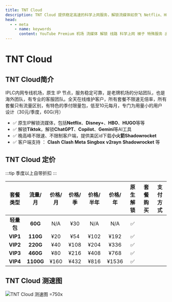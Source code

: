 ```yaml
---
title: TNT Cloud
description: TNT Cloud 提供稳定高速的科学上网服务，解锁流媒体如奈飞 Netflix、HBO Max、Disney+等，支持多平台设备，适用于出国服务、流媒体加速及个人/企业定制服务。
head:
  - - meta
    - name: keywords
      content: YouTube Premium 机场 流媒体 解锁 线路 科学上网 梯子 特殊服务 出国服务 奈飞 Netflix 迪士尼 YouTube 油管 hulu FlyingBird 青云梯 HBO Max Spotify 奈飞小铺 银河录像局 飞兔云 TNT Cloud
---
```


# TNT Cloud

<!-- :::tip TNT Cloud 2025五一特惠！！！

- 全套餐推出8折优惠，优惠码：**`MayDay80`**
- 商店套餐月付以上自带折扣，配合优惠码购买可以享受折上折，3年付更可享受**4.8**折优惠，心动不如行动
- 季付限量包不参与活动

:::
<Links :items="[
{ name: 'TNT Cloud 新人特惠85折！', desc: '活动即日起至2025年5月10号23时59分', image:'https://i.theojs.cn/docs/TNT.webp',link: 'https://itheo.top/tnt', alt:'TNT Cloud logo',rel: 'sponsored' },
]" /> -->

## TNT Cloud简介 <Pill name="TNT Cloud官网" link="https://itheo.top/tnt" image="https://i.theojs.cn/docs/TNT.webp" alt="TNT Cloud logo" rel="sponsored"/>

IPLC内网专线机场，原生 IP 节点，服务稳定可靠，是老牌机场的分站团队，也是海外团队，有专业的客服团队。全天在线维护客户，所有套餐不限速无倍率，所有套餐只有流量区别，有特色的季付限量包，低至10元每月，专门为用量小的用户设计（30元/季度，60G/月）

- ✅ 原生IP解锁流媒体，包括**Netflix**、**Disney+**、**HBO**、**HUGO**等等
- ✅ 解锁**Tiktok**，解锁**ChatGPT**、**Copilot**、**Gemini**等AI工具
- ✅ 晚高峰不限速、不限制客户端，提供美区id下载**小火箭Shadowrocket**
- ✅ 客户端支持 ： **Clash** **Clash Meta** **Singbox** **v2rayn** **Shadowrocket** 等

## TNT Cloud 定价

:::tip
季度以上自带折扣
:::

|  套餐类型  |  流量/月  | 价格/月 | 价格/季 | 价格/半年 | 价格/年 | 原生解锁 |                               套餐购买                                |                                                支付方式                                                |
| :--------: | :-------: | :-----: | :-----: | :-------: | :-----: | :------: | :-------------------------------------------------------------------: | :----------------------------------------------------------------------------------------------------: |
| **轻量包** |  **60G**  |   N/A   |   ¥30   |    N/A    |   N/A   |    ✅    | <Pill name="立即购买" link="https://itheo.top/tnt" rel="sponsored" /> | <iconify-icon icon="simple-icons:alipay" width="24" height="24" style="color: #1677FF"></iconify-icon> |
|  **VIP1**  | **110G**  |   ¥20   |   ¥54   |   ¥102    |  ¥192   |    ✅    | <Pill name="立即购买" link="https://itheo.top/tnt" rel="sponsored" /> | <iconify-icon icon="simple-icons:alipay" width="24" height="24" style="color: #1677FF"></iconify-icon> |
|  **VIP2**  | **220G**  |   ¥40   |  ¥108   |   ¥204    |  ¥336   |    ✅    | <Pill name="立即购买" link="https://itheo.top/tnt" rel="sponsored" /> | <iconify-icon icon="simple-icons:alipay" width="24" height="24" style="color: #1677FF"></iconify-icon> |
|  **VIP3**  | **460G**  |   ¥80   |  ¥216   |   ¥408    |  ¥768   |    ✅    | <Pill name="立即购买" link="https://itheo.top/tnt" rel="sponsored" /> | <iconify-icon icon="simple-icons:alipay" width="24" height="24" style="color: #1677FF"></iconify-icon> |
|  **VIP4**  | **1100G** |  ¥160   |  ¥432   |   ¥816    |  ¥1536  |    ✅    | <Pill name="立即购买" link="https://itheo.top/tnt" rel="sponsored" /> | <iconify-icon icon="simple-icons:alipay" width="24" height="24" style="color: #1677FF"></iconify-icon> |

## TNT Cloud 测速图

![TNT Cloud 测速图 =750x](https://i.theojs.cn/airport/tnt.webp)

